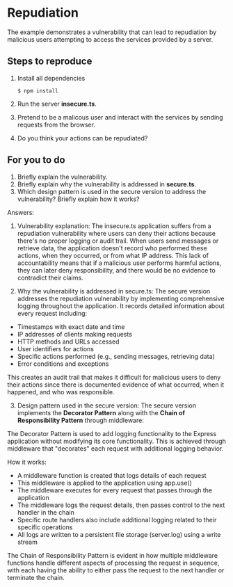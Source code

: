 # Repudiation

The example demonstrates a vulnerability that can lead to repudiation by malicious users attempting to access the services provided by a server.

## Steps to reproduce

1. Install all dependencies

    `$ npm install`

2. Run the server __insecure.ts__.

3. Pretend to be a malicous user and interact with the services by sending requests from the browser.

4. Do you think your actions can be repudiated?

## For you to do

1. Briefly explain the vulnerability.
2. Briefly explain why the vulnerability is addressed in __secure.ts__.
3. Which design pattern is used in the secure version to address the vulnerability? Briefly explain how it works?

Answers:

1. Vulnerability explanation:
The insecure.ts application suffers from a repudiation vulnerability where users can deny their actions because there's no proper logging or audit trail. When users send messages or retrieve data, the application doesn't record who performed these actions, when they occurred, or from what IP address. This lack of accountability means that if a malicious user performs harmful actions, they can later deny responsibility, and there would be no evidence to contradict their claims.

2. Why the vulnerability is addressed in secure.ts:
The secure version addresses the repudiation vulnerability by implementing comprehensive logging throughout the application. It records detailed information about every request including:
- Timestamps with exact date and time
- IP addresses of clients making requests
- HTTP methods and URLs accessed
- User identifiers for actions
- Specific actions performed (e.g., sending messages, retrieving data)
- Error conditions and exceptions

This creates an audit trail that makes it difficult for malicious users to deny their actions since there is documented evidence of what occurred, when it happened, and who was responsible.

3. Design pattern used in the secure version:
The secure version implements the **Decorator Pattern** along with the **Chain of Responsibility Pattern** through middleware:

The Decorator Pattern is used to add logging functionality to the Express application without modifying its core functionality. This is achieved through middleware that "decorates" each request with additional logging behavior.

How it works:
- A middleware function is created that logs details of each request
- This middleware is applied to the application using app.use()
- The middleware executes for every request that passes through the application
- The middleware logs the request details, then passes control to the next handler in the chain
- Specific route handlers also include additional logging related to their specific operations
- All logs are written to a persistent file storage (server.log) using a write stream

The Chain of Responsibility Pattern is evident in how multiple middleware functions handle different aspects of processing the request in sequence, with each having the ability to either pass the request to the next handler or terminate the chain.